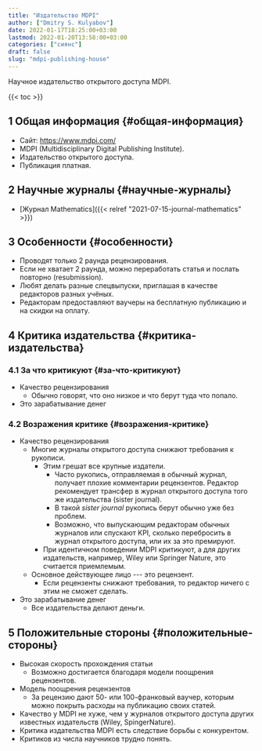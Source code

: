 ```yaml
---
title: "Издательство MDPI"
author: ["Dmitry S. Kulyabov"]
date: 2022-01-17T18:25:00+03:00
lastmod: 2022-01-20T13:58:00+03:00
categories: ["сиянс"]
draft: false
slug: "mdpi-publishing-house"
---
```


Научное издательство открытого доступа MDPI.

<!--more-->

{{< toc >}}


## <span class="section-num">1</span> Общая информация {#общая-информация}

-   Сайт: <https://www.mdpi.com/>
-   MDPI (Multidisciplinary Digital Publishing Institute).
-   Издательство открытого доступа.
-   Публикация платная.


## <span class="section-num">2</span> Научные журналы {#научные-журналы}

-   [Журнал Mathematics]({{< relref "2021-07-15-journal-mathematics" >}})


## <span class="section-num">3</span> Особенности {#особенности}

-   Проводят только 2 раунда рецензирования.
-   Если не хватает 2 раунда, можно переработать статья и послать повторно (resubmission).
-   Любят делать разные спецвыпуски, приглашая в качестве редакторов разных учёных.
-   Редакторам предоставляют ваучеры на бесплатную публикацию и на скидки на оплату.


## <span class="section-num">4</span> Критика издательства {#критика-издательства}


### <span class="section-num">4.1</span> За что критикуют {#за-что-критикуют}

-   Качество рецензирования
    -   Обычно говорят, что оно низкое и что берут туда что попало.
-   Это зарабатывание денег


### <span class="section-num">4.2</span> Возражения критике {#возражения-критике}

-   Качество рецензирования
    -   Многие журналы открытого доступа снижают требования к рукописи.
        -   Этим грешат все крупные издатели.
            -   Часто рукопись, отправляемая в обычный журнал, получает плохие комментарии рецензентов. Редактор рекомендует трансфер в журнал открытого доступа того же издательства (sister journal).
            -   В такой _sister journal_ рукопись берут обычно уже без проблем.
            -   Возможно, что выпускающим редакторам обычных журналов или спускают KPI, сколько перебросить в журнал открытого доступа, или их за это премируют.
        -   При идентичном поведении MDPI критикуют, а для других издательств, например, Wiley или Springer Nature, это считается приемлемым.
    -   Основное действующее лицо --- это рецензент.
        -   Если рецензенты снижают требования, то редактор ничего с этим не сможет сделать.
-   Это зарабатывание денег
    -   Все издательства делают деньги.


## <span class="section-num">5</span> Положительные стороны {#положительные-стороны}

-   Высокая скорость прохождения статьи
    -   Возможно достигается благодаря модели поощрения рецензентов.
-   Модель поощрения рецензентов
    -   За рецензию дают 50- или 100-франковый ваучер, которым можно покрыть расходы на публикацию своих статей.
-   Качество у MDPI не хуже, чем у журналов открытого доступа других известных издательств (Wiley, SpingerNature).
-   Критика издательства MDPI есть следствие борьбы с конкурентом.
-   Критиков из числа научников трудно понять.
